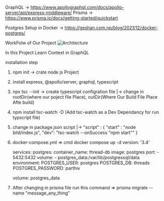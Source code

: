 GraphQL -> https://www.apollographql.com/docs/apollo-server/api/express-middleware/
Prisma -> https://www.prisma.io/docs/getting-started/quickstart

Postgres Setup in Docker -> https://geshan.com.np/blog/2021/12/docker-postgres/

WorkFolw of Our Project 
![Architecture](https://github.com/ParthivPadariya/ThreadsAppBackend/assets/110293923/e257aeed-cd9d-465f-8c24-1f9f532c7a42)

In this Project Learn Context in GraphQL


installation step

1) npm init -> crate node js Project
2) install express, @apollo/server, graphql, typescript
3) npx tsc --init -> create typescript configration file
    |-> change in rootDir(where our poject file Place), outDir(Where Our Build File Place Afte build)
4) npm install tsc-watch -D (Add tsc-watch as a Dev Dependancy for run typscript file)
5) change in package.json script
    |-> "script" : {
       "start" : "node bild/index.js",
       "dev": "tsc-watch --onSuccess \"npm start\""
    }

6) docker-compose.yml  => cmd docker compose up -d
   version: '3.4'

   services:
     postgres:
       container_name: thread-db
       image: postgres
       port:
         - 5432:5432
       volume:
         - postgres_data:/var/lib/postgressql/data
      environment:
       POSTGRES_USER: postgres
       POSTGRES_DB: threads
       POSTGRES_PASSWORD: parthiv
       
   volume:
   postgres_data

7) After changing in prisma file run this command => prisma migrate --name "message_any_thing" 
